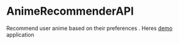 # AnimeRecommenderAPI
Recommend user anime based on their preferences . 
Heres [demo](https://animu-pi.herokuapp.com/) application

